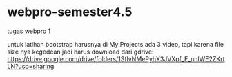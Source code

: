 # webpro-semester4.5
tugas webpro 1

untuk latihan bootstrap harusnya di My Projects ada 3 video, tapi karena file size nya kegedean jadi harus download dari gdrive: https://drive.google.com/drive/folders/1SflvNMePyhX3JVXpf_F_nnlWE2ZKrtLN?usp=sharing
